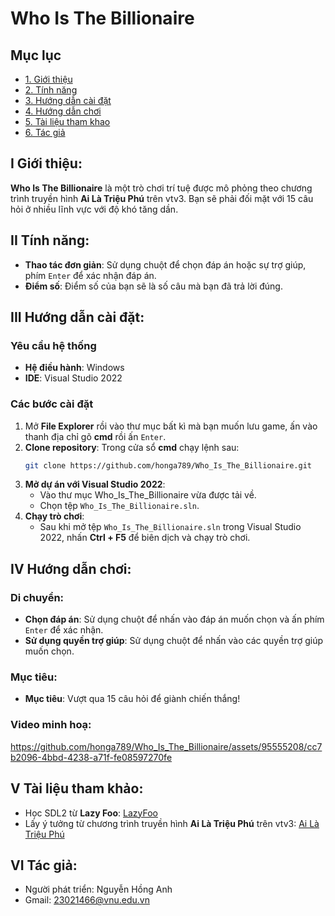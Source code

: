# Who Is The Billionaire
<a name="ve-dau-trang"/>

## Mục lục
* [1. Giới thiệu](#gioi-thieu)
* [2. Tính năng](#tinh-nang)
* [3. Hướng dẫn cài đặt](#cai-dat)
* [4. Hướng dẫn chơi](#cach-choi)
* [5. Tài liệu tham khao](#tham-khao)
* [6. Tác giả](#tac-gia)

<a name="gioi-thieu"/>

## I Giới thiệu: 
**Who Is The Billionaire** là một trò chơi trí tuệ được mô phỏng theo chương trình truyền hình **Ai Là Triệu Phú** trên vtv3. Bạn sẽ phải đối mặt với 15 câu hỏi ở nhiều lĩnh vực với độ khó tăng dần.

<a name="tinh-nang"/>

## II Tính năng:
- **Thao tác đơn giản**: Sử dụng chuột để chọn đáp án hoặc sự trợ giúp, phím ```Enter``` để xác nhận đáp án.
- **Điểm số**: Điểm số của bạn sẽ là số câu mà bạn đã trả lời đúng.

<a name="cai-dat"/>

## III Hướng dẫn cài đặt:
### Yêu cầu hệ thống
- **Hệ điều hành**: Windows
- **IDE**: Visual Studio 2022
### Các bước cài đặt
1. Mở **File Explorer** rồi vào thư mục bất kì mà bạn muốn lưu game, ấn vào thanh địa chỉ gõ **cmd** rồi ấn ```Enter```.
2. **Clone repository**: Trong cửa sổ **cmd** chạy lệnh sau:
    ```bash
    git clone https://github.com/honga789/Who_Is_The_Billionaire.git
    ```
3. **Mở dự án với Visual Studio 2022**:
    - Vào thư mục Who_Is_The_Billionaire vừa được tải về.
    - Chọn tệp `Who_Is_The_Billionaire.sln`.
4. **Chạy trò chơi**:
    - Sau khi mở tệp `Who_Is_The_Billionaire.sln` trong Visual Studio 2022, nhấn **Ctrl + F5** để biên dịch và chạy trò chơi.

<a name="cach-choi"/>

## IV Hướng dẫn chơi:
### Di chuyển:
- **Chọn đáp án**: Sử dụng chuột để nhấn vào đáp án muốn chọn và ấn phím ```Enter``` để xác nhận.
- **Sử dụng quyền trợ giúp**: Sử dụng chuột để nhấn vào các quyền trợ giúp muốn chọn.
### Mục tiêu:
- **Mục tiêu**: Vượt qua 15 câu hỏi để giành chiến thắng!
### Video minh hoạ:
https://github.com/honga789/Who_Is_The_Billionaire/assets/95555208/cc7b2096-4bbd-4238-a71f-fe08597270fe

<a name="tham-khao"/>

## V Tài liệu tham khảo:
- Học SDL2 từ **Lazy Foo**: [LazyFoo](https://lazyfoo.net/tutorials/SDL/index.php)
- Lấy ý tưởng từ chương trình truyền hình **Ai Là Triệu Phú** trên vtv3: [Ai Là Triệu Phú](https://www.youtube.com/watch?v=LMSnUBXld9Y&list=PLoE7Z98RuDIf-27xKSRqzTDl_aWOQA3Ey)

<a name="tac-gia"/>

## VI Tác giả:
  - Người phát triển: Nguyễn Hồng Anh
  - Gmail: 23021466@vnu.edu.vn
